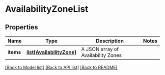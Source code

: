 # AvailabilityZoneList

## Properties
Name | Type | Description | Notes
------------ | ------------- | ------------- | -------------
**items** | [**list[AvailabilityZone]**](AvailabilityZone.md) | A JSON array of Availability Zones | 

[[Back to Model list]](../README.md#documentation-for-models) [[Back to API list]](../README.md#documentation-for-api-endpoints) [[Back to README]](../README.md)

